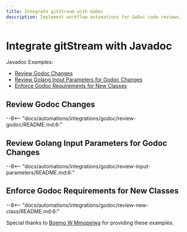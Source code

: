 ```yaml
---
title: Integrate gitStream with GoDoc
description: Implement workflow automations for GoDoc code reviews.
---
```

# Integrate gitStream with Javadoc

Javadoc Examples:

* [Review Godoc Changes](#review-godoc)
* [Review Golang Input Parameters for Godoc Changes](#review-godoc-input-parameters)
* [Enforce Godoc Requirements for New Classes](#review-new-class-godoc)

<a name="review-godoc"></a>
## Review Godoc Changes
--8<-- "docs/automations/integrations/godoc/review-godoc/README.md:6:"

<a name="review-godoc-input-parameters"></a>
## Review Golang Input Parameters for Godoc Changes
--8<-- "docs/automations/integrations/godoc/review-input-parameters/README.md:6:"

<a name="review-new-class-godoc"></a>
## Enforce Godoc Requirements for New Classes
--8<-- "docs/automations/integrations/godoc/review-new-class/README.md:6:"

Special thanks to [Boemo W Mmopelwa](https://github.com/xTrilton) for providing these examples.
